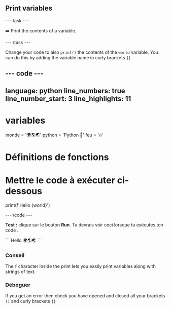 <h2 class="c-project-heading--task">Print variables</h2>

\--- task ---

➡️ Print the contents of a variable.

\--- /task ---

Change your code to also `print()` the contents of the `world` variable. You can do this by adding the variable name in curly brackets `{}`

## --- code ---

language: python
line_numbers: true
line_number_start: 3
line_highlights: 11
--------------------------------------------------------

# variables

monde = '🌍🌎🌏'
python = 'Python 🐍'
feu = '🔥'

# Définitions de fonctions

# Mettre le code à exécuter ci-dessous

print(f'Hello {world}')

\--- /code ---

**Test :** clique sur le bouton **Run**.
Tu devrais voir ceci lorsque tu exécutes ton code .

<div class="c-project-output">
```
Hello 🌍🌎🌏
```
</div>

<div class="c-project-callout c-project-callout--tip">

### Conseil

The `f` character inside the print lets you easily print variables along with strings of text.

</div>

<div class="c-project-callout c-project-callout--debug">

### Déboguer

If you get an error then check you have opened and closed all your brackets `()` and curly brackets `{}`

</div>

